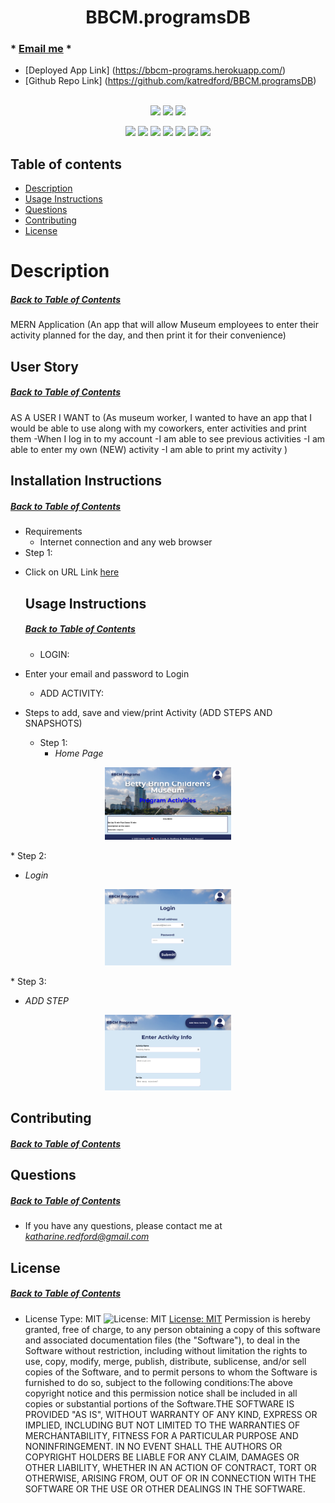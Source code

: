 <h1 align='center'>BBCM.programsDB</h1>

###  * [Email me](mailto:katharine.redford@gmail.com) * 
  * [Deployed App Link] (https://bbcm-programs.herokuapp.com/)
  * [Github Repo Link] (https://github.com/katredford/BBCM.programsDB)
<br></br>

<p align="center">
    <img src="https://img.shields.io/github/repo-size/katredford/BBCM.programsDB" />
    <img src="https://img.shields.io/github/issues/katredford/BBCM.programsDB" />
    <img src="https://img.shields.io/github/last-commit/katredford/BBCM.programsDB" >
    </a>
</p>
  
<p align="center">
<img src="https://img.shields.io/badge/MERN-STACK-green" />
    <img src="https://img.shields.io/badge/Javascript-blue" />
    <img src="https://img.shields.io/badge/-Express-pink" />
    <img src="https://img.shields.io/badge/Apollo-purple"  />
    <img src="https://img.shields.io/badge/-node.js-red" >
    <img src="https://img.shields.io/badge/-GraphQL.js-red" >
   <img src="https://img.shields.io/badge/-MONGO.js-red" >
</p>

## Table of contents
  * [Description](#Description)
  * [Usage Instructions](#Usage-Instructions)
  * [Questions](#Questions)
  * [Contributing](#Contributing)
  * [License](#License)
 
  # Description
  ##### [Back to Table of Contents](#Table-of-Contents)
MERN Application (An app that will allow Museum employees to enter their activity planned for the day, and then print it for their convenience)

  ## User Story
  ##### [Back to Table of Contents](#Table-of-Contents)
  AS A USER 
  I WANT to 
  (As museum worker, I wanted to have an app that I would be able to use along with my coworkers,  enter activities and print them
-When I log in to my account
-I am able to see previous activities
-I am able to enter my own (NEW) activity
-I am able to print my activity
)

  ## Installation Instructions
  ##### [Back to Table of Contents](#Table-of-Contents)
  * Requirements
      - Internet connection and any web browser
  * Step 1:
- Click on URL Link [here](https://github.com/katredford/BBCM.programsDB)

  ## Usage Instructions
  ##### [Back to Table of Contents](#Table-of-Contents)
  * LOGIN:
- Enter your email and password to Login
    * ADD ACTIVITY:
- Steps to add, save and view/print Activity
(ADD STEPS AND SNAPSHOTS)
  * Step 1:
    - *Home Page*
<p align="center" width="100%">
    <img src="home.png" width="40%"/>
</p>
    * Step 2:

- *Login*
<p align="center" width="100%">
    <img src="login.png" width="40%"/>
</p>
  * Step 3:
       
- *ADD STEP*
<p align="center" width="100%">
    <img src="addActivity.png" width="40%"/>
</p> 

  ## Contributing
  ##### [Back to Table of Contents](#Table-of-Contents)

  ## Questions
  ##### [Back to Table of Contents](#Table-of-Contents)
  * If you have any questions, please contact me at *katharine.redford@gmail.com*

  ## License 
  ##### [Back to Table of Contents](#Table-of-Contents)
  * License Type: MIT
    ![License: MIT](https://img.shields.io/badge/License-MIT-green.svg)
    [License: MIT](https://opensource.org/licenses/MIT)
    Permission is hereby granted, free of charge, to any person obtaining a copy of this software and associated documentation files (the "Software"), to deal in the Software without restriction, including without limitation the rights to use, copy, modify, merge, publish, distribute, sublicense, and/or sell copies of the Software, and to permit persons to whom the Software is furnished to do so, subject to the following conditions:The above copyright notice and this permission notice shall be included in all copies or substantial portions of the Software.THE SOFTWARE IS PROVIDED "AS IS", WITHOUT WARRANTY OF ANY KIND, EXPRESS OR IMPLIED, INCLUDING BUT NOT LIMITED TO THE WARRANTIES OF MERCHANTABILITY, FITNESS FOR A PARTICULAR PURPOSE AND NONINFRINGEMENT. IN NO EVENT SHALL THE AUTHORS OR COPYRIGHT HOLDERS BE LIABLE FOR ANY CLAIM, DAMAGES OR OTHER LIABILITY, WHETHER IN AN ACTION OF CONTRACT, TORT OR OTHERWISE, ARISING FROM, OUT OF OR IN CONNECTION WITH THE SOFTWARE OR THE USE OR OTHER DEALINGS IN THE SOFTWARE.



